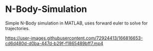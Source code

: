 # N-Body-Simulation

Simple N-Body simulation in MATLAB, uses forward euler to solve for trajectories.

https://user-images.githubusercontent.com/72924413/166816653-cd6d480d-d0ba-447d-b29f-f1865489bff7.mp4
